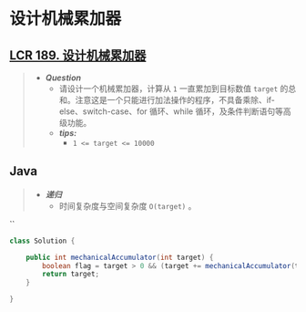 # 设计机械累加器

## [LCR 189. 设计机械累加器](https://leetcode.cn/problems/qiu-12n-lcof/)

> - ***Question***
>   - 请设计一个机械累加器，计算从 `1` 一直累加到目标数值 `target` 的总和。注意这是一个只能进行加法操作的程序，不具备乘除、if-else、switch-case、for 循环、while 循环，及条件判断语句等高级功能。
>   - ***tips:***
>     - `1 <= target <= 10000`

## Java

> - ***递归***
>   - 时间复杂度与空间复杂度 `O(target)` 。

``

```java
class Solution {

    public int mechanicalAccumulator(int target) {
        boolean flag = target > 0 && (target += mechanicalAccumulator(target - 1)) > 0;
        return target;
    }

}
```
